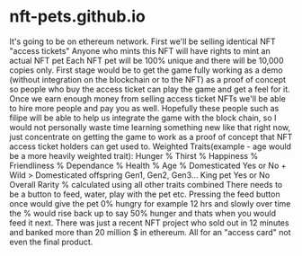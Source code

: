 # nft-pets.github.io
It's going to be on ethereum network. First we'll be selling identical NFT "access tickets" Anyone who mints this NFT will have rights to mint an actual NFT pet Each NFT pet will be 100% unique and there will be 10,000 copies only. First stage would be to get the game fully working as a demo (without integration on the blockchain or to the NFT) as a proof of concept so people who buy the access ticket can play the game and get a feel for it. Once we earn enough money from selling access ticket NFTs we'll be able to hire more people and pay you as well. Hopefully these people such as filipe will be able to help us integrate the game with the block chain, so I would not personally waste time learning something new like that right now, just concentrate on getting the game to work as a proof of concept that NFT access ticket holders can get used to. 
Weighted Traits(example - age would be a more heavily weighted trait):
Hunger %
Thirst %
Happiness %
Friendliness %
Dependance %
Health %
Age %
Domesticated Yes or No + Wild > Domesticated offspring Gen1, Gen2, Gen3…
King pet Yes or No 
Overall Rarity % calculated using all other traits combined 
There needs to be a button to feed, water, play with the pet etc. Pressing the feed button once would give the pet 0% hungry for example 12 hrs and slowly over time the % would rise back up to say 50% hunger and thats when you would feed it next.
There was just a recent NFT project who sold out in 12 minutes and banked more than 20 million $ in ethereum. All for an "access card" not even the final product.
